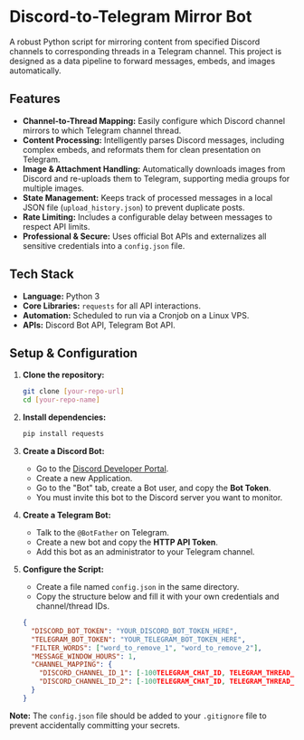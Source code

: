 # Discord-to-Telegram Mirror Bot

A robust Python script for mirroring content from specified Discord channels to corresponding threads in a Telegram channel. This project is designed as a data pipeline to forward messages, embeds, and images automatically.

## Features

- **Channel-to-Thread Mapping:** Easily configure which Discord channel mirrors to which Telegram channel thread.
- **Content Processing:** Intelligently parses Discord messages, including complex embeds, and reformats them for clean presentation on Telegram.
- **Image & Attachment Handling:** Automatically downloads images from Discord and re-uploads them to Telegram, supporting media groups for multiple images.
- **State Management:** Keeps track of processed messages in a local JSON file (`upload_history.json`) to prevent duplicate posts.
- **Rate Limiting:** Includes a configurable delay between messages to respect API limits.
- **Professional & Secure:** Uses official Bot APIs and externalizes all sensitive credentials into a `config.json` file.

## Tech Stack

- **Language:** Python 3
- **Core Libraries:** `requests` for all API interactions.
- **Automation:** Scheduled to run via a Cronjob on a Linux VPS.
- **APIs:** Discord Bot API, Telegram Bot API.

## Setup & Configuration

1.  **Clone the repository:**
    ```bash
    git clone [your-repo-url]
    cd [your-repo-name]
    ```

2.  **Install dependencies:**
    ```bash
    pip install requests
    ```

3.  **Create a Discord Bot:**
    - Go to the [Discord Developer Portal](https://discord.com/developers/applications).
    - Create a new Application.
    - Go to the "Bot" tab, create a Bot user, and copy the **Bot Token**.
    - You must invite this bot to the Discord server you want to monitor.

4.  **Create a Telegram Bot:**
    - Talk to the `@BotFather` on Telegram.
    - Create a new bot and copy the **HTTP API Token**.
    - Add this bot as an administrator to your Telegram channel.

5.  **Configure the Script:**
    - Create a file named `config.json` in the same directory.
    - Copy the structure below and fill it with your own credentials and channel/thread IDs.

    ```json
    {
      "DISCORD_BOT_TOKEN": "YOUR_DISCORD_BOT_TOKEN_HERE",
      "TELEGRAM_BOT_TOKEN": "YOUR_TELEGRAM_BOT_TOKEN_HERE",
      "FILTER_WORDS": ["word_to_remove_1", "word_to_remove_2"],
      "MESSAGE_WINDOW_HOURS": 1,
      "CHANNEL_MAPPING": {
        "DISCORD_CHANNEL_ID_1": [-100TELEGRAM_CHAT_ID, TELEGRAM_THREAD_ID_1],
        "DISCORD_CHANNEL_ID_2": [-100TELEGRAM_CHAT_ID, TELEGRAM_THREAD_ID_2]
      }
    }
    ```
    
**Note:** The `config.json` file should be added to your `.gitignore` file to prevent accidentally committing your secrets.